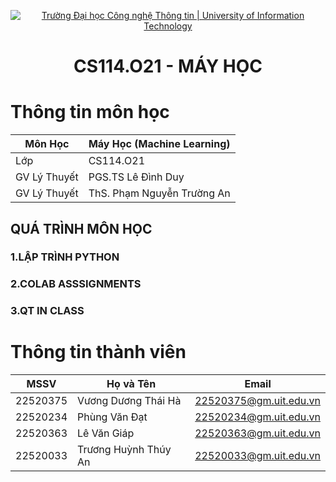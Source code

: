 <p align="center">
  <a href="https://www.uit.edu.vn/" title="Trường Đại học Công nghệ Thông tin" style="border: 5;">
    <img src="https://i.imgur.com/WmMnSRt.png" alt="Trường Đại học Công nghệ Thông tin | University of Information Technology">
  </a>
</p>

<!-- Title -->
<h1 align="center"><b>CS114.O21 - MÁY HỌC</b></h1>

# Thông tin môn học
| Môn Học      | Máy Học (Machine Learning) |
|--------------|-----------------------------|
| Lớp          | CS114.O21                   |
| GV Lý Thuyết| PGS.TS Lê Đình Duy          |
| GV Lý Thuyết| ThS. Phạm Nguyễn Trường An |

## QUÁ TRÌNH MÔN HỌC
<a name ="quatrinh"></a>
### 1.LẬP TRÌNH PYTHON
<a name ="colab"></a>
### 2.COLAB ASSSIGNMENTS
<a name ="QT"></a>
### 3.QT IN CLASS

# Thông tin thành viên
| MSSV     | Họ và Tên        | Email                   |
|----------|------------------|-------------------------|
| 22520375 | Vương Dương Thái Hà | 22520375@gm.uit.edu.vn |
| 22520234 | Phùng Văn Đạt  | 22520234@gm.uit.edu.vn |
| 22520363 | Lê Văn Giáp    | 22520363@gm.uit.edu.vn |
| 22520033 | Trương Huỳnh Thúy An | 22520033@gm.uit.edu.vn |
